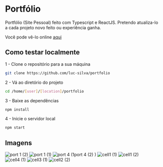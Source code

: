 # Portfólio

Portfólio (Site Pessoal) feito com Typescript e ReactJS. Pretendo atualiza-lo a cada projeto novo feito ou experiência ganha.

Você pode vê-lo online [aqui](https://luc-silva.github.io/portfolio/)


## Como testar localmente

1 - Clone o repositório para a sua máquina

``` bash
git clone https://github.com/luc-silva/portfolio
```

2 - Vá ao diretório do projeto

``` bash
cd /home/[user]/[location]/portfolio
```

3 - Baixe as dependências

``` bash
npm install
```

4 - Inicie o servidor local

``` bash
npm start
```

## Imagens

![port 1 (2)](https://user-images.githubusercontent.com/100732316/221714685-43398955-5158-4403-93c0-69b6c4c8e8b8.png)
![port 1 (1)](https://user-images.githubusercontent.com/100732316/221714700-f6a27188-e288-41f3-a64f-2a77653c6c71.png)
![port 4 (1![port 4 (2)](https://user-images.githubusercontent.com/100732316/221714741-b45f0038-51b0-4cbc-9bb4-2098942430ed.png)
)](https://user-images.githubusercontent.com/100732316/221714730-eb43548b-dd9a-461c-805e-a875dfdc0e26.png)
![cell1 (1)](https://user-images.githubusercontent.com/100732316/221714756-5c5c9a88-5d17-4626-aa71-c4741f0b00b7.png)
![cell1 (2)](https://user-images.githubusercontent.com/100732316/221714771-4251228d-3228-4a2d-a324-e0ca9d78f10e.png)
![cell4 (1)](https://user-images.githubusercontent.com/100732316/221714790-ddf8a5a3-d128-4647-8d51-b643927e4654.png)
![cell3 (1)](https://user-images.githubusercontent.com/100732316/221714833-40ee7aad-efa1-4667-971f-7221c3e3ffdb.png)
![cell2 (2)](https://user-images.githubusercontent.com/100732316/221714912-21518c46-334d-480c-8af0-a2e1517a9b02.png)

